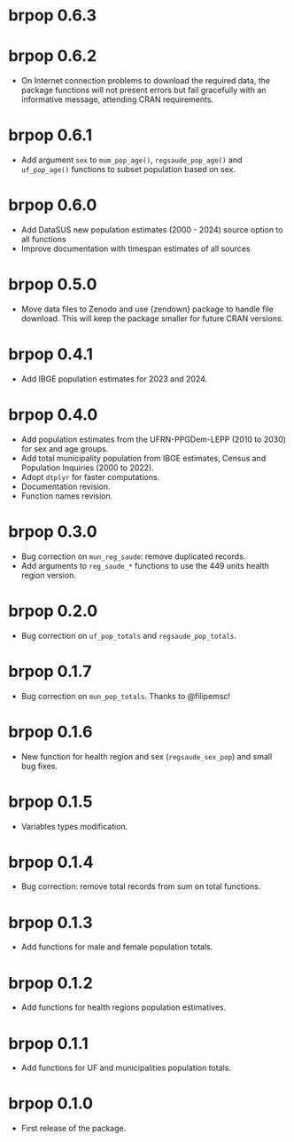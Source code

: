 # brpop 0.6.3

# brpop 0.6.2
* On Internet connection problems to download the required data, the package functions will not present errors but fail gracefully with an informative message, attending CRAN requirements. 

# brpop 0.6.1
* Add argument `sex` to `mum_pop_age()`, `regsaude_pop_age()` and `uf_pop_age()` functions to subset population based on sex.

# brpop 0.6.0

* Add DataSUS new population estimates (2000 - 2024) source option to all functions
* Improve documentation with timespan estimates of all sources

# brpop 0.5.0
* Move data files to Zenodo and use {zendown} package to handle file download. This will keep the package smaller for future CRAN versions.

# brpop 0.4.1
* Add IBGE population estimates for 2023 and 2024.

# brpop 0.4.0
* Add population estimates from the UFRN-PPGDem-LEPP (2010 to 2030) for sex and age groups.
* Add total municipality population from IBGE estimates, Census and Population Inquiries (2000 to 2022).
* Adopt `dtplyr` for faster computations.
* Documentation revision.
* Function names revision.

# brpop 0.3.0
* Bug correction on `mun_reg_saude`: remove duplicated records.
* Add arguments to `reg_saude_*` functions to use the 449 units health region version.

# brpop 0.2.0
* Bug correction on `uf_pop_totals` and `regsaude_pop_totals`.

# brpop 0.1.7
* Bug correction on `mun_pop_totals`. Thanks to @filipemsc!

# brpop 0.1.6
* New function for health region and sex (`regsaude_sex_pop`) and small bug fixes.

# brpop 0.1.5
* Variables types modification.

# brpop 0.1.4
* Bug correction: remove total records from sum on total functions.

# brpop 0.1.3
* Add functions for male and female population totals.

# brpop 0.1.2
* Add functions for health regions population estimatives.

# brpop 0.1.1
* Add functions for UF and municipalities population totals.

# brpop 0.1.0
* First release of the package.
